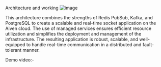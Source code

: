 
Architecture and working 
![image](https://github.com/spidyss/chatapp/assets/61074365/8aaaaaaf-90b1-4294-9005-092fa4e77166)


This architecture combines the strengths of Redis PubSub, Kafka, and PostgreSQL to create a scalable and real-time socket application on the Aiven cloud. The use of managed services ensures efficient resource utilization and simplifies the deployment and management of the infrastructure. The resulting application is robust, scalable, and well-equipped to handle real-time communication in a distributed and fault-tolerant manner.

Demo video:- 
